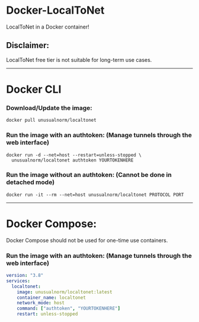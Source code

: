 # Docker-LocalToNet
 LocalToNet in a Docker container!

## Disclaimer:
LocalToNet free tier is not suitable for long-term use cases.

---
# Docker CLI

### Download/Update the image:
```
docker pull unusualnorm/localtonet
```

### Run the image with an authtoken: (Manage tunnels through the web interface)
```
docker run -d --net=host --restart=unless-stopped \
  unusualnorm/localtonet authtoken YOURTOKENHERE
```
### Run the image without an authtoken: (Cannot be done in detached mode)
```
docker run -it --rm --net=host unusualnorm/localtonet PROTOCOL PORT
```
---
# Docker Compose:
Docker Compose should not be used for one-time use containers.

### Run the image with an authtoken: (Manage tunnels through the web interface)
```yaml
version: "3.8"
services:
  localtonet:
    image: unusualnorm/localtonet:latest
    container_name: localtonet
    network_mode: host
    command: ["authtoken", "YOURTOKENHERE"]
    restart: unless-stopped
```